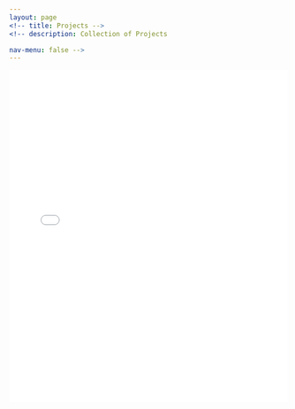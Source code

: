 ```yaml
---
layout: page
<!-- title: Projects -->
<!-- description: Collection of Projects

nav-menu: false -->
---
```


<embed src="assets/images/Open Gulf May 2019.pdf"  width="100%" height="600px" />

<!--    </div> -->